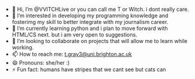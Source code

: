 - 👋 Hi, I’m @VVITCHLive or you can call me T or Witch. i dont really care. 
- 👀 I’m interested in developing my programming knowledge and fosterimg my skill to better integrate with my journalism career. 
- 🌱 I’m currently learning python and i plan to move forward with HTML/CS next. but i am very open to suggestions. 
- 💞️ I’m looking to collaborate on projects that will allow me to learn while working. 
- 📫 How to reach me: t.gray3@uni.brighton.ac.uk
- 😄 Pronouns: she/her :)
- ⚡ Fun fact: humans have stripes that we cant see but cats can

<!---
VVITCHLive/VVITCHLive is a ✨ special ✨ repository because its `README.md` (this file) appears on your GitHub profile.
You can click the Preview link to take a look at your changes.
--->
